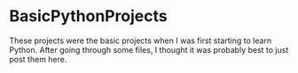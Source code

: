 # BasicPythonProjects

These projects were the basic projects when I was first starting to learn Python. After going through some files, I thought it was probably best to just post them here.
